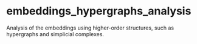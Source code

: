 # embeddings_hypergraphs_analysis
Analysis of the embeddings using higher-order structures, such as hypergraphs and simplicial complexes. 
